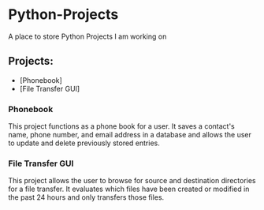 # Python-Projects
 A place to store Python Projects I am working on
## Projects:
* [Phonebook]
* [File Transfer GUI]

### Phonebook
This project functions as a phone book for a user. It saves a contact's name, phone number, and email address in a database and allows the user to update and delete previously stored entries. 

### File Transfer GUI
This project allows the user to browse for source and destination directories for a file transfer. It evaluates which files have been created or modified in the past 24 hours and only transfers those files. 
